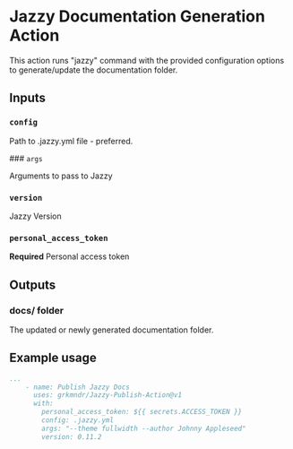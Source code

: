 # Jazzy Documentation Generation Action

This action runs "jazzy" command with the provided configuration options to generate/update the documentation folder.

## Inputs

### `config`

Path to .jazzy.yml file - preferred.

### `args`

Arguments to pass to Jazzy
    
### `version`

Jazzy Version

### `personal_access_token`

**Required** Personal access token


## Outputs

### docs/ folder

The updated or newly generated documentation folder.

## Example usage

```yaml
...
    - name: Publish Jazzy Docs
      uses: grkmndr/Jazzy-Publish-Action@v1
      with:
        personal_access_token: ${{ secrets.ACCESS_TOKEN }}
        config: .jazzy.yml
        args: "--theme fullwidth --author Johnny Appleseed"
        version: 0.11.2
```